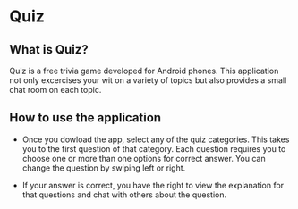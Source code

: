 # Quiz
## What is Quiz?

Quiz is a free trivia game developed for Android phones. This application not only excercises your wit on a variety of topics but also provides a small chat room on each topic.

## How to use the application
* Once you dowload the app, select any of the quiz categories. This takes you to the first question of that category. Each question requires you to choose one or more than one options for correct answer. You can change the question by swiping left or right.

* If your answer is correct, you have the right to view the explanation for that questions and chat with others about the question.

